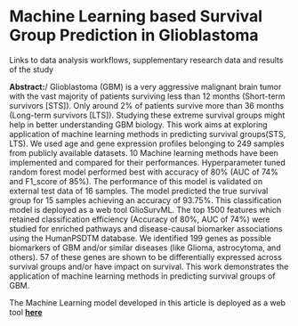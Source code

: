 # Machine Learning based Survival Group Prediction in Glioblastoma
Links to data analysis workflows, supplementary research data and results of the study

**Abstract:**/ 
Glioblastoma (GBM) is a very aggressive malignant brain tumor with the vast majority of patients surviving less than 12 months (Short-term survivors [STS]). Only around 2% of patients survive more than 36 months (Long-term survivors [LTS]). Studying these extreme survival groups might help in better understanding GBM biology. This work aims at exploring application of machine learning methods in predicting survival groups(STS, LTS). We used age and gene expression profiles belonging to 249 samples from publicly available datasets. 10 Machine learning methods have been implemented and compared for their performances. Hyperparameter tuned random forest model performed best with accuracy of 80% (AUC of 74% and F1_score of 85%). The performance of this model is validated on external test data of 16 samples. The model predicted the true survival group for 15 samples achieving an accuracy of 93.75%. This classification model is deployed as a web tool GlioSurvML. The top 1500 features which retained classification efficiency (Accuracy of 80%, AUC of 74%) were studied for enriched pathways and disease-causal biomarker associations using the HumanPSDTM database. We identified 199 genes as possible biomarkers of GBM and/or similar diseases (like Glioma, astrocytoma, and others). 57 of these genes are shown to be differentially expressed across survival groups and/or have impact on survival. This work demonstrates the application of machine learning methods in predicting survival groups of GBM. 


The Machine Learning model developed in this article is deployed as a web tool **[here](https://gliosurvml.genexplain.com/)**



